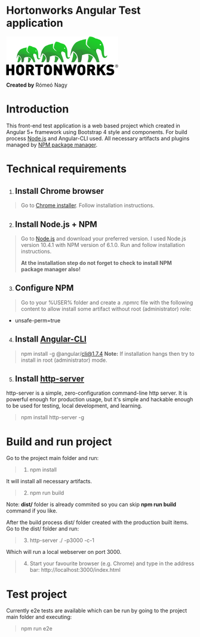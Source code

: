 # Hortonworks Angular Test application

<img width="300" alt="Hortonworks logo" src="./src/assets/pictures/ui_logo.svg">

**Created by**
Rómeó Nagy

Introduction
============

This front-end test application is a web based project which created in Angular 5+ framework using Bootstrap 4 style and components.
For build process <a href="https://nodejs.org" target="_blank">Node.js</a> and Angular-CLI used.
All necessary artifacts and plugins managed by <a href="https://www.npmjs.com" target="_blank">NPM package manager</a>.

Technical requirements
======================

1. Install Chrome browser
   ------------------
   
> Go to <a href="https://www.google.com/chrome/" target="_blank">Chrome installer</a>. Follow installation instructions.

2.	Install Node.js + NPM
    -------------

> Go to <a href="https://nodejs.org" target="_blank">Node.js</a> and download your preferred version.
> I used Node.js version 10.4.1 with NPM version of 6.1.0.
> Run and follow installation instructions.
>
> **At the installation step do not forget to check to install NPM package manager also!**

3. Configure NPM  
   -------------

> Go to your %USER% folder and create a .npmrc file with the following content to allow install some artifact without root (administrator) role:
* unsafe-perm=true

4. Install <a href="https://cli.angular.io/" target="_blank">Angular-CLI</a>
   -------------------

> npm install -g @angular/cli@1.7.4
> **Note:** If installation hangs then try to install in root (administrator) mode.

5. Install <a href="https://www.npmjs.com/package/http-server" target="_blank">http-server</a>
   -------------------

http-server is a simple, zero-configuration command-line http server. It is powerful enough for production usage, but it's simple and hackable enough to be used for testing, local development, and learning.

> npm install http-server -g

Build and run project
=============


Go to the project main folder and run:
> 1. npm install

It will install all necessary artifacts.

> 2. npm run build

Note: **dist/** folder is already commited so you can skip **npm run build** command if you like.

After the build process dist/ folder created with the production built items.
Go to the dist/ folder and run:
> 3. http-server ./ -p3000 -c-1

Which will run a local webserver on port 3000.
> 4. Start your favourite browser (e.g. Chrome) and type in the address bar:
> http://localhost:3000/index.html

Test project
============

Currently e2e tests are available which can be run by going to the project main folder and executing:
> npm run e2e